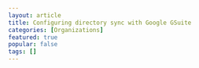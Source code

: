 ```yaml
---
layout: article
title: Configuring directory sync with Google GSuite
categories: [Organizations]
featured: true
popular: false
tags: []
---
```

